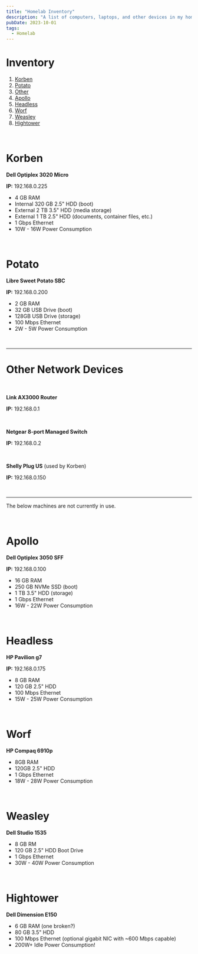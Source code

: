 ```yaml
---
title: "Homelab Inventory"
description: "A list of computers, laptops, and other devices in my homelab."
pubDate: 2023-10-01
tags:
  - Homelab
---
```


# Inventory

1. [Korben](#korben)
2. [Potato](#potato)
3. [Other](#other)
4. [Apollo](#apollo)
5. [Headless](#headless)
6. [Worf](#worf)
7. [Weasley](#weasley)
8. [Hightower](#hightower)

<br>

<div id='korben'/>

# Korben

**Dell Optiplex 3020 Micro**

**IP:** 192.168.0.225

- 4 GB RAM
- Internal 320 GB 2.5" HDD (boot)
- External 2 TB 3.5" HDD (media storage)
- External 1 TB 2.5" HDD (documents, container files, etc.)
- 1 Gbps Ethernet
- 10W - 16W Power Consumption

<br>

<div id='potato'/>

# Potato

**Libre Sweet Potato SBC**

**IP:** 192.168.0.200

- 2 GB RAM
- 32 GB USB Drive (boot)
- 128GB USB Drive (storage)
- 100 Mbps Ethernet
- 2W - 5W Power Consumption

<br>

<hr>

<div id='other'/>

# Other Network Devices

<br>

**Link AX3000 Router**

**IP:** 192.168.0.1

<br>

**Netgear 8-port Managed Switch**

**IP:** 192.168.0.2

<br>

**Shelly Plug US** (used by Korben)

**IP:** 192.168.0.150

<br>

<hr>

The below machines are not currently in use.

<br>

<div id='apollo'/>

# Apollo

**Dell Optiplex 3050 SFF**

**IP:** 192.168.0.100

- 16 GB RAM
- 250 GB NVMe SSD (boot)
- 1 TB 3.5" HDD (storage)
- 1 Gbps Ethernet
- 16W - 22W Power Consumption

<br>

<div id='headless'/>

# Headless

**HP Pavilion g7**

**IP:** 192.168.0.175

- 8 GB RAM
- 120 GB 2.5" HDD
- 100 Mbps Ethernet
- 15W - 25W Power Consumption

<br>

<div id='worf'/>

# Worf

**HP Compaq 6910p**

- 8GB RAM
- 120GB 2.5" HDD
- 1 Gbps Ethernet
- 18W - 28W Power Consumption

<br>

<div id='weasley'/>

# Weasley

**Dell Studio 1535**

- 8 GB RM
- 120 GB 2.5" HDD Boot Drive
- 1 Gbps Ethernet
- 30W - 40W Power Consumption

<br>

<div id='hightower'/>

# Hightower

**Dell Dimension E150**

- 6 GB RAM (one broken?)
- 80 GB 3.5" HDD
- 100 Mbps Ethernet (optional gigabit NIC with ~600 Mbps capable)
- 200W+ Idle Power Consumption!

